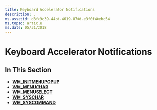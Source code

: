 ```yaml
---
title: Keyboard Accelerator Notifications
description: .
ms.assetid: d3fc9c39-44bf-4619-870d-e3f0f40ebc54
ms.topic: article
ms.date: 05/31/2018
---
```


# Keyboard Accelerator Notifications

## In This Section

-   [**WM\_INITMENUPOPUP**](wm-initmenupopup.md)
-   [**WM\_MENUCHAR**](wm-menuchar.md)
-   [**WM\_MENUSELECT**](wm-menuselect.md)
-   [**WM\_SYSCHAR**](wm-syschar.md)
-   [**WM\_SYSCOMMAND**](wm-syscommand.md)

 

 




